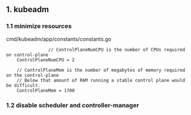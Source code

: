 
## 1. kubeadm 

### 1.1 minimize resources
cmd/kubeadm/app/constants/constants.go

```
                // ControlPlaneNumCPU is the number of CPUs required on control-plane
	ControlPlaneNumCPU = 2

	// ControlPlaneMem is the number of megabytes of memory required on the control-plane
	// Below that amount of RAM running a stable control plane would be difficult.
	ControlPlaneMem = 1700
```

### 1.2 disable scheduler and controller-manager

